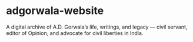 # adgorwala-website
A digital archive of A.D. Gorwala’s life, writings, and legacy — civil servant, editor of Opinion, and advocate for civil liberties in India.
